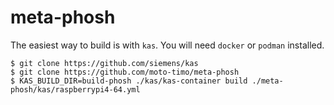 # meta-phosh

The easiest way to build is with `kas`. You will need `docker` or `podman` installed.

```shell
$ git clone https://github.com/siemens/kas
$ git clone https://github.com/moto-timo/meta-phosh
$ KAS_BUILD_DIR=build-phosh ./kas/kas-container build ./meta-phosh/kas/raspberrypi4-64.yml
```
